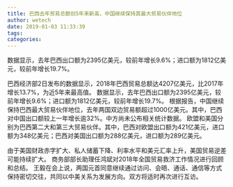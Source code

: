 ```yaml
---
title: 巴西去年贸易总额创5年来新高，中国继续保持其最大贸易伙伴地位
author: wetech
date: 2019-01-03 11:33:39
tags: 
categories: 
---
```

数据显示，去年巴西出口额为2395亿美元，较前年增长9.6%；进口额为1812亿美元，较前年增长19.7%。
<!-- more -->
巴西经济部2日发布的数据显示，2018年巴西贸易总额达4207亿美元，比2017年增长13.7%，为近5年来最高值。
数据显示，去年巴西出口额为2395亿美元，较前年增长9.6%；进口额为1812亿美元，较前年增长19.7%。
根据报告，中国继续保持巴西最大贸易伙伴地位，去年两国双边贸易额超过1000亿美元。其中，巴西对中国出口额较上一年增长逾32%。中方尚未公布相关统计数据。
欧盟和美国分别为巴西第二大和第三大贸易伙伴。其中，巴西对欧盟出口额为421亿美元，进口额为348亿美元；巴西对美国出口额为288亿美元，进口额为289亿美元。
 
 
由于美国财政赤字扩大、私人储蓄下降、利率水平和美元汇率上升，美国贸易逆差可能持续扩大。
商务部部长助理任鸿斌对2018年全国贸易救济工作情况进行回顾和总结。
王毅在会上说，两国元首同意继续通过访问、会晤、通话、通信等方式保持密切交往，共同以中美关系为发展方向。双方将适时再次进行互访。
